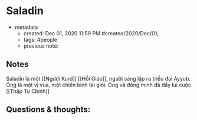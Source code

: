 # Saladin

- metadata
	- created: Dec 01, 2020 11:59 PM #created/2020/Dec/01,
	- tags: #people 
	- previous note:

## Notes
Saladin là một [[Người Kurd]] [[Hồi Giáo]], người sáng lập ra triều đại Ayyub. Ông là một vị vua, một chiến binh tài giỏi. Ông và đồng minh đã đẩy lui cuộc [[Thập Tự Chinh]]

## Questions & thoughts:


